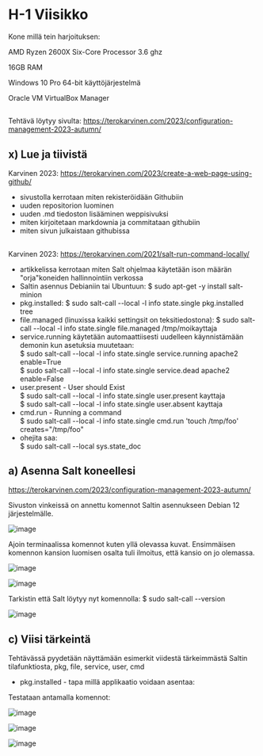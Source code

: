 # H-1 Viisikko  

Kone millä tein harjoituksen:  

AMD Ryzen 2600X Six-Core Processor 3.6 ghz   

16GB RAM  

Windows 10 Pro 64-bit käyttöjärjestelmä  

Oracle VM VirtualBox Manager

## 

Tehtävä löytyy sivulta: https://terokarvinen.com/2023/configuration-management-2023-autumn/  


## x) Lue ja tiivistä  

Karvinen 2023: https://terokarvinen.com/2023/create-a-web-page-using-github/  

- sivustolla kerrotaan miten rekisteröidään Githubiin
- uuden repositorion luominen
- uuden .md tiedoston lisääminen weppisivuksi
- miten kirjoitetaan markdownia ja commitataan githubiin
- miten sivun julkaistaan githubissa

##

Karvinen 2023: https://terokarvinen.com/2021/salt-run-command-locally/  

- artikkelissa kerrotaan miten Salt ohjelmaa käytetään ison määrän "orja"koneiden hallinnointiin verkossa  
- Saltin asennus Debianiin tai Ubuntuun: $ sudo apt-get -y install salt-minion  
- pkg.installed: $ sudo salt-call --local -l info state.single pkg.installed tree  
- file.managed (linuxissa kaikki settingsit on teksitiedostona): $ sudo salt-call --local -l info state.single file.managed /tmp/moikayttaja   
- service.running käytetään automaattiisesti uudelleen käynnistämään demonin kun asetuksia muutetaan:  
  $ sudo salt-call --local -l info state.single service.running apache2 enable=True  
  $ sudo salt-call --local -l info state.single service.dead apache2 enable=False  
- user.present - User should Exist  
  $ sudo salt-call --local -l info state.single user.present kayttaja  
  $ sudo salt-call --local -l info state.single user.absent kayttaja  
- cmd.run - Running a command  
  $ sudo salt-call --local -l info state.single cmd.run 'touch /tmp/foo' creates="/tmp/foo"  
- ohejita saa:  
  $ sudo salt-call --local sys.state_doc  

##

## a) Asenna Salt koneellesi  

https://terokarvinen.com/2023/configuration-management-2023-autumn/  

Sivuston vinkeissä on annettu komennot Saltin asennukseen Debian 12 järjestelmälle.

![image](https://github.com/aarott/palvelinten_hallinta/assets/78908566/19352b50-3719-40fa-bd9d-9266bf4c4147)  

Ajoin terminaalissa komennot kuten yllä olevassa kuvat. Ensimmäisen komennon kansion luomisen osalta tuli ilmoitus, että kansio on jo olemassa.  

![image](https://github.com/aarott/palvelinten_hallinta/assets/78908566/9350e339-60b6-4e91-926c-928dfcb1d446)  

![image](https://github.com/aarott/palvelinten_hallinta/assets/78908566/12eaec28-bb73-42dd-bd07-43c674b5b33d)  

Tarkistin että Salt löytyy nyt komennolla: $ sudo salt-call --version  

![image](https://github.com/aarott/palvelinten_hallinta/assets/78908566/437a2df4-30fa-418c-b1bd-7ed6adfcc523)

##

## c) Viisi tärkeintä  

Tehtävässä pyydetään näyttämään esimerkit viidestä tärkeimmästä Saltin tilafunktiosta, pkg, file, service, user, cmd  

- pkg.installed - tapa millä applikaatio voidaan asentaa:

Testataan antamalla komennot: 

![image](https://github.com/aarott/palvelinten_hallinta/assets/78908566/f91d2275-1cfa-46c6-8421-976f097d3048)  

![image](https://github.com/aarott/palvelinten_hallinta/assets/78908566/b14855b0-6fe5-46db-b538-6ec52ee8961f)  

![image](https://github.com/aarott/palvelinten_hallinta/assets/78908566/1e2e2072-7dc2-4a8e-afdf-5165df7f675e)














